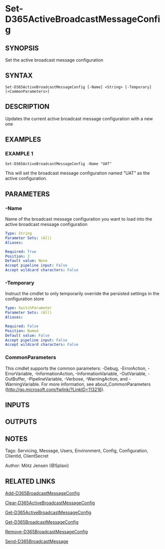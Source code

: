 ﻿---
external help file: d365fo.tools-help.xml
Module Name: d365fo.tools
online version:
schema: 2.0.0
---

# Set-D365ActiveBroadcastMessageConfig

## SYNOPSIS
Set the active broadcast message configuration

## SYNTAX

```
Set-D365ActiveBroadcastMessageConfig [-Name] <String> [-Temporary] [<CommonParameters>]
```

## DESCRIPTION
Updates the current active broadcast message configuration with a new one

## EXAMPLES

### EXAMPLE 1
```
Set-D365ActiveBroadcastMessageConfig -Name "UAT"
```

This will set the broadcast message configuration named "UAT" as the active configuration.

## PARAMETERS

### -Name
Name of the broadcast message configuration you want to load into the active broadcast message configuration

```yaml
Type: String
Parameter Sets: (All)
Aliases:

Required: True
Position: 2
Default value: None
Accept pipeline input: False
Accept wildcard characters: False
```

### -Temporary
Instruct the cmdlet to only temporarily override the persisted settings in the configuration store

```yaml
Type: SwitchParameter
Parameter Sets: (All)
Aliases:

Required: False
Position: Named
Default value: False
Accept pipeline input: False
Accept wildcard characters: False
```

### CommonParameters
This cmdlet supports the common parameters: -Debug, -ErrorAction, -ErrorVariable, -InformationAction, -InformationVariable, -OutVariable, -OutBuffer, -PipelineVariable, -Verbose, -WarningAction, and -WarningVariable.
For more information, see about_CommonParameters (http://go.microsoft.com/fwlink/?LinkID=113216).

## INPUTS

## OUTPUTS

## NOTES
Tags: Servicing, Message, Users, Environment, Config, Configuration, ClientId, ClientSecret

Author: Mötz Jensen (@Splaxi)

## RELATED LINKS

[Add-D365BroadcastMessageConfig]()

[Clear-D365ActiveBroadcastMessageConfig]()

[Get-D365ActiveBroadcastMessageConfig]()

[Get-D365BroadcastMessageConfig]()

[Remove-D365BroadcastMessageConfig]()

[Send-D365BroadcastMessage]()


